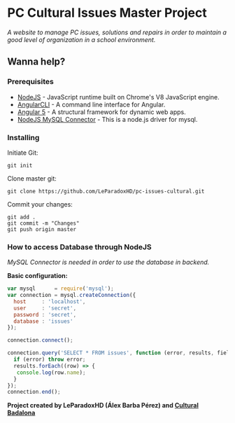 # PC Cultural Issues Master Project
*A website to manage PC issues, solutions and repairs in order to maintain a good level of organization in a school environment.*
## Wanna help?
### Prerequisites
* [NodeJS](https://nodejs.org/en/) - JavaScript runtime built on Chrome's V8 JavaScript engine.
* [AngularCLI](https://cli.angular.io/) - A command line interface for Angular.
* [Angular 5](https://angular.io/) -  A structural framework for dynamic web apps.
* [NodeJS MySQL Connector](https://github.com/mysqljs/mysql) -  This is a node.js driver for mysql.
### Installing
Initiate Git:
```
git init
```
Clone master git:
```
git clone https://github.com/LeParadoxHD/pc-issues-cultural.git
```
Commit your changes:
```
git add .
git commit -m "Changes"
git push origin master
```
### How to access Database through NodeJS
*MySQL Connector is needed in order to use the database in backend.*

**Basic configuration:**
```js
var mysql      = require('mysql');
var connection = mysql.createConnection({
  host     : 'localhost',
  user     : 'secret',
  password : 'secret',
  database : 'issues'
});

connection.connect();

connection.query('SELECT * FROM issues', function (error, results, fields) {
  if (error) throw error;
  results.forEach((row) => {
   console.log(row.name); 
  }
});
connection.end();
```

**Project created by LeParadoxHD (Álex Barba Pérez) and [Cultural Badalona](http://www.culturalbadalona.com)**
